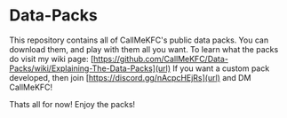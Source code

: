 # Data-Packs
This repository contains all of CallMeKFC's public data packs.
You can download them, and play with them all you want.
To learn what the packs do visit my wiki page: [https://github.com/CallMeKFC/Data-Packs/wiki/Explaining-The-Data-Packs](url)
If you want a custom pack developed, then join [https://discord.gg/nAcpcHEjRs](url) and DM CallMeKFC!

Thats all for now! Enjoy the packs!
